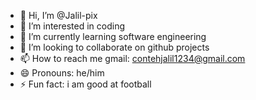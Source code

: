 - 👋 Hi, I’m @Jalil-pix
- 👀 I’m interested in coding
- 🌱 I’m currently learning software engineering
- 💞️ I’m looking to collaborate on github projects
- 📫 How to reach me gmail: contehjalil1234@gmail.com
- 😄 Pronouns: he/him
- ⚡ Fun fact: i am good at football
  

<!---
Jalil-pix/Jalil-pix is a ✨ special ✨ repository because its `README.md` (this file) appears on your GitHub profile.
You can click the Preview link to take a look at your changes.
--->
